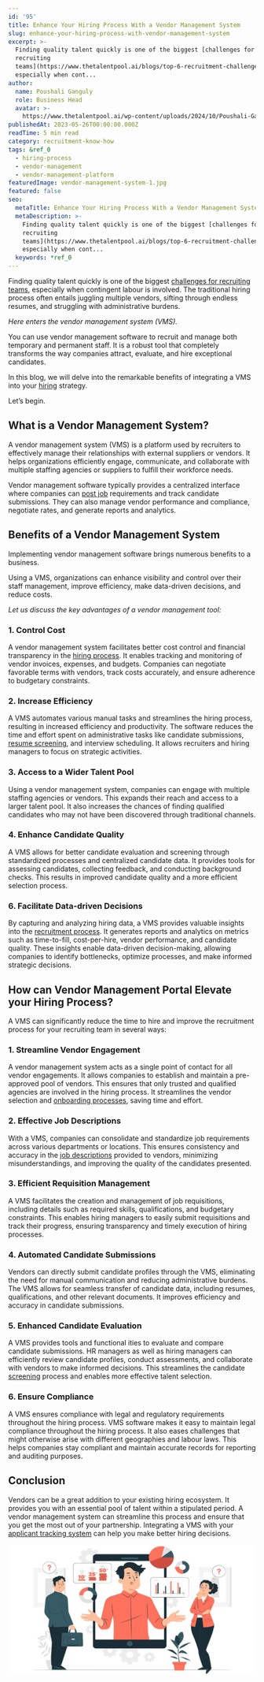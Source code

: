 ```yaml
---
id: '95'
title: Enhance Your Hiring Process With a Vendor Management System
slug: enhance-your-hiring-process-with-vendor-management-system
excerpt: >-
  Finding quality talent quickly is one of the biggest [challenges for
  recruiting
  teams](https://www.thetalentpool.ai/blogs/top-6-recruitment-challenges-and-how-to-overcome-them/),
  especially when cont...
author:
  name: Poushali Ganguly
  role: Business Head
  avatar: >-
    https://www.thetalentpool.ai/wp-content/uploads/2024/10/Poushali-Gangulyimage.webp
publishedAt: 2023-05-26T00:00:00.000Z
readTime: 5 min read
category: recruitment-know-how
tags: &ref_0
  - hiring-process
  - vendor-management
  - vendor-management-platform
featuredImage: vendor-management-system-1.jpg
featured: false
seo:
  metaTitle: Enhance Your Hiring Process With a Vendor Management System
  metaDescription: >-
    Finding quality talent quickly is one of the biggest [challenges for
    recruiting
    teams](https://www.thetalentpool.ai/blogs/top-6-recruitment-challenges-and-how-to-overcome-them/),
    especially when cont...
  keywords: *ref_0
---
```


Finding quality talent quickly is one of the biggest [challenges for recruiting teams](https://www.thetalentpool.ai/blogs/top-6-recruitment-challenges-and-how-to-overcome-them/), especially when contingent labour is involved. The traditional hiring process often entails juggling multiple vendors, sifting through endless resumes, and struggling with administrative burdens.

_Here enters the vendor management system (VMS)._

You can use vendor management software to recruit and manage both temporary and permanent staff. It is a robust tool that completely transforms the way companies attract, evaluate, and hire exceptional candidates.

In this blog, we will delve into the remarkable benefits of integrating a VMS into your [hiring](https://www.thetalentpool.ai/blogs/increase-hiring-efficiency-by-tracking-these-key-parameters/) strategy.

Let’s begin.

## **What is a Vendor Management System?**

A vendor management system (VMS) is a platform used by recruiters to effectively manage their relationships with external suppliers or vendors. It helps organizations efficiently engage, communicate, and collaborate with multiple staffing agencies or suppliers to fulfill their workforce needs.

Vendor management software typically provides a centralized interface where companies can [post job](https://www.thetalentpool.ai/blogs/our-2023-job-board-quick-guide-where-should-you-post/) requirements and track candidate submissions. They can also manage vendor performance and compliance, negotiate rates, and generate reports and analytics.

## **Benefits of a Vendor Management System**

Implementing vendor management software brings numerous benefits to a business.

Using a VMS, organizations can enhance visibility and control over their staff management, improve efficiency, make data-driven decisions, and reduce costs.

_Let us discuss the key advantages of a vendor management tool:_

### 1\. **Control Cost**

A vendor management system facilitates better cost control and financial transparency in the [hiring process](https://www.thetalentpool.ai/blogs/how-accelerate-hiring-process-using-applicant-tracking-system/). It enables tracking and monitoring of vendor invoices, expenses, and budgets. Companies can negotiate favorable terms with vendors, track costs accurately, and ensure adherence to budgetary constraints.

### 2\. **Increase Efficiency**

A VMS automates various manual tasks and streamlines the hiring process, resulting in increased efficiency and productivity. The software reduces the time and effort spent on administrative tasks like candidate submissions, [resume screening](https://www.thetalentpool.ai/candidate-database-management/), and interview scheduling. It allows recruiters and hiring managers to focus on strategic activities.

### 3\. **Access to a Wider Talent Pool**

Using a vendor management system, companies can engage with multiple staffing agencies or vendors. This expands their reach and access to a larger talent pool. It also increases the chances of finding qualified candidates who may not have been discovered through traditional channels.

### 4\. **Enhance Candidate Quality**

A VMS allows for better candidate evaluation and screening through standardized processes and centralized candidate data. It provides tools for assessing candidates, collecting feedback, and conducting background checks. This results in improved candidate quality and a more efficient selection process.

### 6\. **Facilitate Data-driven Decisions**

By capturing and analyzing hiring data, a VMS provides valuable insights into the [recruitment process](https://www.thetalentpool.ai/end-to-end-recruitment-process-lifecycle/). It generates reports and analytics on metrics such as time-to-fill, cost-per-hire, vendor performance, and candidate quality. These insights enable data-driven decision-making, allowing companies to identify bottlenecks, optimize processes, and make informed strategic decisions.

## **How can Vendor Management Portal Elevate your Hiring Process?**

A VMS can significantly reduce the time to hire and improve the recruitment process for your recruiting team in several ways:

### 1\. **Streamline Vendor Engagement**

A vendor management system acts as a single point of contact for all vendor engagements. It allows companies to establish and maintain a pre-approved pool of vendors. This ensures that only trusted and qualified agencies are involved in the hiring process. It streamlines the vendor selection and [onboarding processes](https://www.thetalentpool.ai/blogs/3-naukri-features-help-recruiters-boost-their-productivity/), saving time and effort.

### 2\. **Effective Job Descriptions**

With a VMS, companies can consolidate and standardize job requirements across various departments or locations. This ensures consistency and accuracy in the [job descriptions](https://www.thetalentpool.ai/blogs/how-to-write-inclusive-job-descriptions/) provided to vendors, minimizing misunderstandings, and improving the quality of the candidates presented.

### 3\. **Efficient Requisition Management**

A VMS facilitates the creation and management of job requisitions, including details such as required skills, qualifications, and budgetary constraints. This enables hiring managers to easily submit requisitions and track their progress, ensuring transparency and timely execution of hiring processes.

### 4\. **Automated Candidate Submissions**

Vendors can directly submit candidate profiles through the VMS, eliminating the need for manual communication and reducing administrative burdens. The VMS allows for seamless transfer of candidate data, including resumes, qualifications, and other relevant documents. It improves efficiency and accuracy in candidate submissions.

### 5\. **Enhanced Candidate Evaluation**

A VMS provides tools and functional ities to evaluate and compare candidate submissions. HR managers as well as hiring managers can efficiently review candidate profiles, conduct assessments, and collaborate with vendors to make informed decisions. This streamlines the candidate [screening](https://www.thetalentpool.ai/blogs/top-10-pre-screening-interview-questions/) process and enables more effective talent selection.

### 6\. **Ensure Compliance**

A VMS ensures compliance with legal and regulatory requirements throughout the hiring process. VMS software makes it easy to maintain legal compliance throughout the hiring process. It also eases challenges that might otherwise arise with different geographies and labour laws. This helps companies stay compliant and maintain accurate records for reporting and auditing purposes.

## **Conclusion**

Vendors can be a great addition to your existing hiring ecosystem. It provides you with an essential pool of talent within a stipulated period. A vendor management system can streamline this process and ensure that you get the most out of your partnership. Integrating a VMS with your [applicant tracking system](https://www.thetalentpool.ai/applicant-tracking-software/) can help you make better hiring decisions.

![vendor-management-system](images/vendor-management-system-1-1024x537.jpg)
